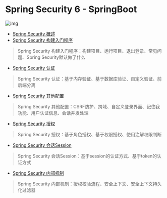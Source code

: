 # Spring Security 6 - SpringBoot

![img](https://cdn.jsdelivr.net/gh/letengzz/tc2@main/img/Java/202309201637507.jpeg)

- [Spring Security 概述](../Introduce/README.md)
- [Spring Security 构建入门程序](BasicProgram/README.md)

> Spring Security 构建入门程序：构建项目、运行项目、退出登录、常见问题、Spring Security默认做了什么

- [Spring Security 认证](Authentication/README.md)

> Spring Security 认证：基于内存验证、基于数据库验证、自定义验证、前后端分离

- [Spring Security 其他配置](Other/README.md)

> Spring Security 其他配置：CSRF防护、跨域、自定义登录界面、记住我功能、用户认证信息、会话并发处理

- [Spring Security 授权](Authorization/README.md)

> Spring Security 授权：基于角色授权、基于权限授权、使用注解权限判断

- [Spring Security 会话Session](Session/README.md)

> Spring Security 会话Session：基于session的认证方式、基于token的认证方式

- [Spring Security 内部机制](Principle/README.md)

> Spring Security 内部机制：授权校验流程、安全上下文、安全上下文持久化过滤器
